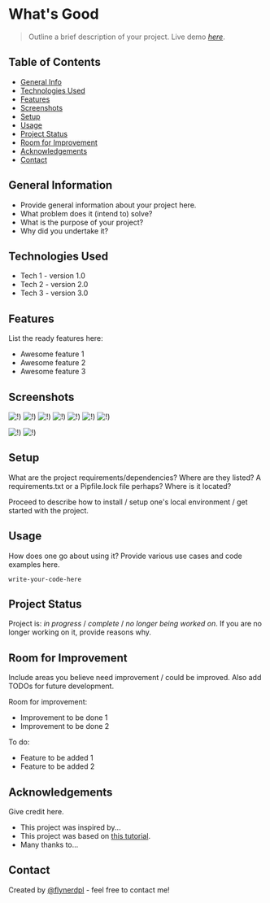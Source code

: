 # What's Good
> Outline a brief description of your project.
> Live demo [_here_](https://www.example.com). <!-- If you have the project hosted somewhere, include the link here. -->

## Table of Contents
* [General Info](#general-information)
* [Technologies Used](#technologies-used)
* [Features](#features)
* [Screenshots](#screenshots)
* [Setup](#setup)
* [Usage](#usage)
* [Project Status](#project-status)
* [Room for Improvement](#room-for-improvement)
* [Acknowledgements](#acknowledgements)
* [Contact](#contact)
<!-- * [License](#license) -->


## General Information
- Provide general information about your project here.
- What problem does it (intend to) solve?
- What is the purpose of your project?
- Why did you undertake it?
<!-- You don't have to answer all the questions - just the ones relevant to your project. -->


## Technologies Used
- Tech 1 - version 1.0
- Tech 2 - version 2.0
- Tech 3 - version 3.0


## Features
List the ready features here:
- Awesome feature 1
- Awesome feature 2
- Awesome feature 3


## Screenshots
![!](https://github.com/DatGuy8/whatsGood-final/blob/master/Screenshots/Screenshot%202023-07-28%20102252.png))
![!](https://github.com/DatGuy8/whatsGood-final/blob/master/Screenshots/Screenshot%202023-07-28%20102308.png))
![!](https://github.com/DatGuy8/whatsGood-final/blob/master/Screenshots/Screenshot%202023-07-28%20102546.png))
![!](https://github.com/DatGuy8/whatsGood-final/blob/master/Screenshots/Screenshot%202023-07-28%20102604.png))
![!](https://github.com/DatGuy8/whatsGood-final/blob/master/Screenshots/Screenshot%202023-07-28%20102622.png))
![!](https://github.com/DatGuy8/whatsGood-final/blob/master/Screenshots/Screenshot%202023-07-28%20104020.png))
![!](https://github.com/DatGuy8/whatsGood-final/blob/master/Screenshots/Screenshot%202023-07-28%20102130.png))

![!](https://github.com/DatGuy8/whatsGood-final/blob/master/Screenshots/Screenshot%202023-07-28%20102111.png))
![!](https://github.com/DatGuy8/whatsGood-final/blob/master/Screenshots/Screenshot%202023-07-28%20105339.png))


<!-- If you have screenshots you'd like to share, include them here. -->


## Setup
What are the project requirements/dependencies? Where are they listed? A requirements.txt or a Pipfile.lock file perhaps? Where is it located?

Proceed to describe how to install / setup one's local environment / get started with the project.


## Usage
How does one go about using it?
Provide various use cases and code examples here.

`write-your-code-here`


## Project Status
Project is: _in progress_ / _complete_ / _no longer being worked on_. If you are no longer working on it, provide reasons why.


## Room for Improvement
Include areas you believe need improvement / could be improved. Also add TODOs for future development.

Room for improvement:
- Improvement to be done 1
- Improvement to be done 2

To do:
- Feature to be added 1
- Feature to be added 2


## Acknowledgements
Give credit here.
- This project was inspired by...
- This project was based on [this tutorial](https://www.example.com).
- Many thanks to...


## Contact
Created by [@flynerdpl](https://www.flynerd.pl/) - feel free to contact me!


<!-- Optional -->
<!-- ## License -->
<!-- This project is open source and available under the [... License](). -->

<!-- You don't have to include all sections - just the one's relevant to your project -->
